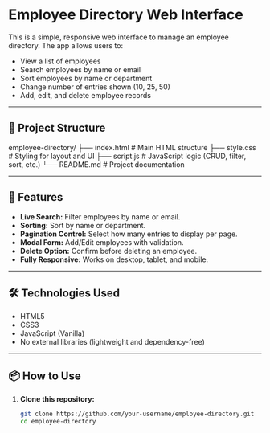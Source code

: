 # Employee Directory Web Interface

This is a simple, responsive web interface to manage an employee directory. The app allows users to:

- View a list of employees
- Search employees by name or email
- Sort employees by name or department
- Change number of entries shown (10, 25, 50)
- Add, edit, and delete employee records

---

## 📁 Project Structure

employee-directory/
├── index.html # Main HTML structure
├── style.css # Styling for layout and UI
├── script.js # JavaScript logic (CRUD, filter, sort, etc.)
└── README.md # Project documentation

---

## 🚀 Features

- **Live Search:** Filter employees by name or email.
- **Sorting:** Sort by name or department.
- **Pagination Control:** Select how many entries to display per page.
- **Modal Form:** Add/Edit employees with validation.
- **Delete Option:** Confirm before deleting an employee.
- **Fully Responsive:** Works on desktop, tablet, and mobile.

---

## 🛠️ Technologies Used

- HTML5
- CSS3
- JavaScript (Vanilla)
- No external libraries (lightweight and dependency-free)

---

## 📦 How to Use

1. **Clone this repository:**
   ```bash
   git clone https://github.com/your-username/employee-directory.git
   cd employee-directory
   ```